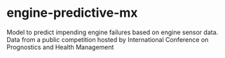 # engine-predictive-mx
Model to predict impending engine failures based on engine sensor data.  Data from a public competition hosted by International Conference on Prognostics and Health Management 
